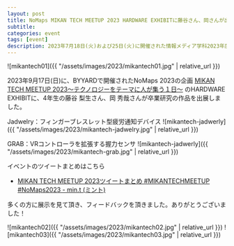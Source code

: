 ```yaml
---
layout: post
title: NoMaps MIKAN TECH MEETUP 2023 HARDWARE EXHIBITに藤谷さん、岡さんが出展
subtitle: 
categories: event
tags: [event]
description: 2023年7月18日(火)および25日(火)に開催された情報メディア学科2023年度卒業研究企画発表会で4年生8名が発表しました。
---
```

![mikantech01]({{ "/assets/images/2023/mikantech01.jpg" | relative_url }})

2023年9月17日(日)に、BYYARDで開催されたNoMaps 2023の企画
[MIKAN TECH MEETUP 2023〜テクノロジーをテーマに人が集う１日〜](https://no-maps.jp/program/mikan-tech-meetup-2023/) のHARDWARE EXHIBITに、4年生の藤谷 梨生さん、岡 秀哉さんが卒業研究の作品を出展しました。

Jadwelry：フィンガーブレスレット型疲労通知デバイス
![mikantech-jadwerly]({{ "/assets/images/2023/mikantech-jadwelry.jpg" | relative_url }})

GRAB：VRコントローラを拡張する握力センサ
![mikantech-jadwerly]({{ "/assets/images/2023/mikantech-grab.jpg" | relative_url }})

イベントのツイートまとめはこちら
- [MIKAN TECH MEETUP 2023ツイートまとめ #MIKANTECHMEETUP #NoMaps2023 - min.t (ミント)](https://min.togetter.com/ScGrv0n)

多くの方に展示を見て頂き、フィードバックを頂きました。ありがとうございました！

![mikantech02]({{ "/assets/images/2023/mikantech02.jpg" | relative_url }})
![mikantech03]({{ "/assets/images/2023/mikantech03.jpg" | relative_url }})